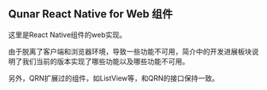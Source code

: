 ## Qunar React Native for Web 组件

这里是React Native组件的web实现。

由于脱离了客户端和浏览器环境，导致一些功能不可用，简介中的开发进展板块说明了我们当前的版本实现了哪些功能以及哪些功能不可用。

另外，QRN扩展过的组件，如ListView等，和QRN的接口保持一致。
